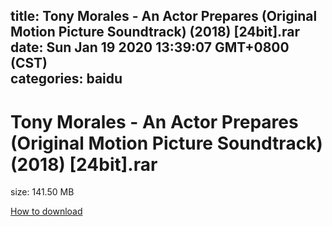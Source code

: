 
title: Tony Morales - An Actor Prepares (Original Motion Picture Soundtrack) (2018) [24bit].rar
date: Sun Jan 19 2020 13:39:07 GMT+0800 (CST)    
categories: baidu
---

# Tony Morales - An Actor Prepares (Original Motion Picture Soundtrack) (2018) [24bit].rar
size: 141.50 MB
 
 

[How to download](https://bpcam.bemobtrk.com/go/2ceec3aa-1ca2-46d6-b9ff-aaa5c184517c?jno=4703)